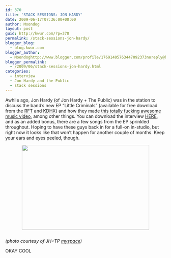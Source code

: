 ```yaml
---
id: 370
title: 'STACK SESSIONS: JON HARDY'
date: 2009-06-17T07:36:00+00:00
author: Moondog
layout: post
guid: http://kwur.com/?p=370
permalink: /stack-sessions-jon-hardy/
blogger_blog:
  - blog.kwur.com
blogger_author:
  - Moondoghttp://www.blogger.com/profile/17691405763447092373noreply@blogger.com
blogger_permalink:
  - /2009/06/stack-sessions-jon-hardy.html
categories:
  - interview
  - Jon Hardy and the Public
  - stack sessions
---
```

<div class="pf-content">
  <p>
    Awhile ago, Jon Hardy (of Jon Hardy + The Public) was in the station to discuss the band&#8217;s new EP &#8220;Little Criminals&#8221; (available for free download from the <a href="http://blogs.riverfronttimes.com/atoz/2009/06/jon_hardy_public_ep_randy_newman_mp3_covers_white_rabbits_free_video_little_criminals_short_people.php">RFT</a> and <a href="http://kdhx.org/blog/2009/06/01/exclusive-download-jon-hardy-the-public-cover-randy-newman/">KDHX</a>) and how they made <a href="http://vimeo.com/4951058">this totally fucking awesome music video</a>, among other things. You can download the interview <a href="http://www.megaupload.com/?d=ERE2J3V1">HERE</a>, and as an added bonus, there are a few songs from the EP sprinkled throughout. Hoping to have these guys back in for a full-on in-studio, but right now it looks like that won&#8217;t happen for another couple of months. Keep your ears and eyes peeled, though.
  </p>
  
  <p>
    <a onblur="try {parent.deselectBloggerImageGracefully();} catch(e) {}" href="http://www.kwur.com/blog/uploaded_images/jonhardymyspacepic-726288.jpg"><img style="margin: 0px auto 10px; display: block; text-align: center; cursor: pointer; width: 400px; height: 267px;" src="http://www.kwur.com/blog/uploaded_images/jonhardymyspacepic-726283.jpg" alt="" border="0" /></a><br /><span style="font-style:italic;">(photo courtesy of JH+TP <a href="http://www.myspace.com/jonhardy">myspace</a>)</span>
  </p>
  
  <p>
    OKAY COOL
  </p>
</div>